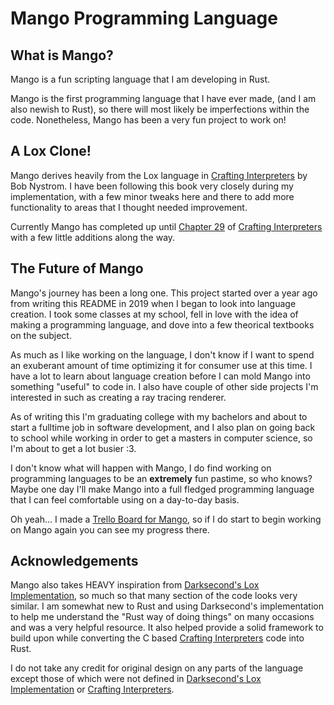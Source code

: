 # Mango Programming Language

## What is Mango?

Mango is a fun scripting language that I am developing in Rust.

Mango is the first programming language that I have ever made, (and I am also newish to Rust), so there will most likely be imperfections within the code. Nonetheless, Mango has been a very fun project to work on!

## A Lox Clone!

Mango derives heavily from the Lox language in [Crafting Interpreters](https://www.craftinginterpreters.com/) by Bob Nystrom. I have been following this book very closely during my implementation, with a few minor tweaks here and there to add more functionality to areas that I thought needed improvement.

Currently Mango has completed up until [Chapter 29](https://www.craftinginterpreters.com/superclasses.html) of [Crafting Interpreters](https://www.craftinginterpreters.com/) with a few little additions along the way.

## The Future of Mango

Mango's journey has been a long one. This project started over a year ago from writing this README in 2019 when I began to look into language creation. I took some classes at my school, fell in love with the idea of making a programming language, and dove into a few theorical textbooks on the subject. 

As much as I like working on the language, I don't know if I want to spend an exuberant amount of time optimizing it for consumer use at this time. I have a lot to learn about language creation before I can mold Mango into something "useful" to code in. I also have couple of other side projects I'm interested in such as creating a ray tracing renderer. 

As of writing this I'm graduating college with my bachelors and about to start a fulltime job in software development, and I also plan on going back to school while working in order to get a masters in computer science, so I'm about to get a lot busier :3. 

I don't know what will happen with Mango, I do find working on programming languages to be an __extremely__ fun pastime, so who knows? Maybe one day I'll make Mango into a full fledged programming language that I can feel comfortable using on a day-to-day basis.

Oh yeah... I made a [Trello Board for Mango](https://trello.com/b/VPZSVFDs/mango-programming-language), so if I do start to begin working on Mango again you can see my progress there.

## Acknowledgements

 Mango also takes HEAVY inspiration from [Darksecond's Lox Implementation](https://github.com/Darksecond/lox), so much so that many section of the code looks very similar. I am somewhat new to Rust and using Darksecond's implementation to help me understand the "Rust way of doing things" on many occasions and was a very helpful resource. It also helped provide a solid framework to build upon while converting the C based [Crafting Interpreters](https://www.craftinginterpreters.com/) code into Rust.

 I do not take any credit for original design on any parts of the language except those of which were not defined in [Darksecond's Lox Implementation](https://github.com/Darksecond/lox) or [Crafting Interpreters](https://www.craftinginterpreters.com/).

